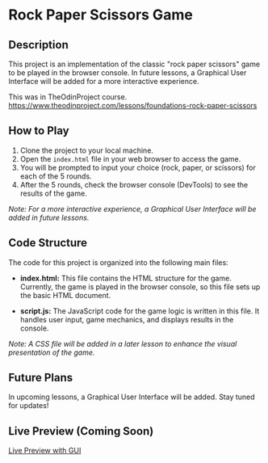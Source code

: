# Rock Paper Scissors Game

## Description
This project is an implementation of the classic "rock paper scissors" game to be played in the browser console. In future lessons, a Graphical User Interface will be added for a more interactive experience.

This was in TheOdinProject course. https://www.theodinproject.com/lessons/foundations-rock-paper-scissors

## How to Play
1. Clone the project to your local machine.
2. Open the `index.html` file in your web browser to access the game.
3. You will be prompted to input your choice (rock, paper, or scissors) for each of the 5 rounds.
4. After the 5 rounds, check the browser console (DevTools) to see the results of the game.

*Note: For a more interactive experience, a Graphical User Interface will be added in future lessons.*

## Code Structure
The code for this project is organized into the following main files:

- **index.html:** This file contains the HTML structure for the game. Currently, the game is played in the browser console, so this file sets up the basic HTML document.

- **script.js:** The JavaScript code for the game logic is written in this file. It handles user input, game mechanics, and displays results in the console.

*Note: A CSS file will be added in a later lesson to enhance the visual presentation of the game.*

## Future Plans
In upcoming lessons, a Graphical User Interface will be added. Stay tuned for updates!

## Live Preview (Coming Soon)
[Live Preview with GUI](link_will_be_added_later)